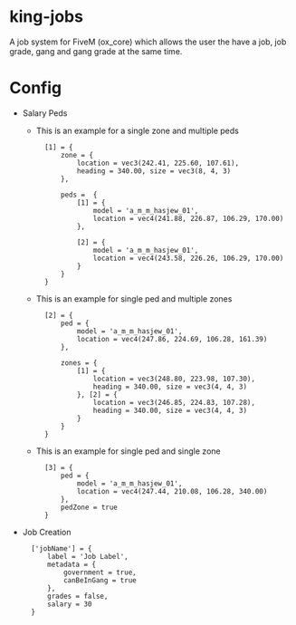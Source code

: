 # king-jobs
 A job system for FiveM (ox_core) which allows the user the have a job, job grade, gang and gang grade at the same time.

# Config

- Salary Peds
    
    - This is an example for a single zone and multiple peds

            [1] = {
                zone = {
                    location = vec3(242.41, 225.60, 107.61),
                    heading = 340.00, size = vec3(8, 4, 3)
                },

                peds =  {
                    [1] = {
                        model = 'a_m_m_hasjew_01',
                        location = vec4(241.88, 226.87, 106.29, 170.00)
                    },

                    [2] = {
                        model = 'a_m_m_hasjew_01',
                        location = vec4(243.58, 226.26, 106.29, 170.00)
                    }
                }
            }
    - This is an example for single ped and multiple zones

            [2] = {
                ped = {
                    model = 'a_m_m_hasjew_01',
                    location = vec4(247.86, 224.69, 106.28, 161.39)
                },
                
                zones = {
                    [1] = {
                        location = vec3(248.80, 223.98, 107.30),
                        heading = 340.00, size = vec3(4, 4, 3)
                    }, [2] = {
                        location = vec3(246.85, 224.83, 107.28),
                        heading = 340.00, size = vec3(4, 4, 3)
                    }
                }
            }

    - This is an example for single ped and single zone

            [3] = {
                ped = {
                    model = 'a_m_m_hasjew_01',
                    location = vec4(247.44, 210.08, 106.28, 340.00)
                },
                pedZone = true
            }

- Job Creation

        ['jobName'] = {
            label = 'Job Label',
            metadata = {
                government = true,
                canBeInGang = true
            },
            grades = false,
            salary = 30
        }